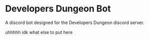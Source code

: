 # Developers Dungeon Bot

A discord bot designed for the Developers Dungeon discord server.

uhhhhh idk what else to put here
